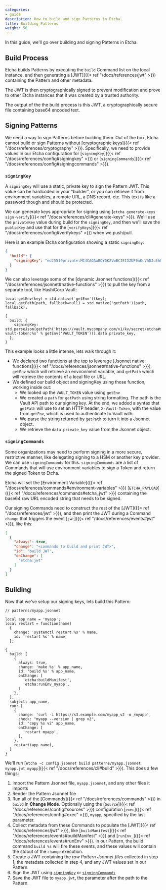 ```yaml
---
categories:
- guide
description: How to build and sign Patterns in Etcha.
title: Building Patterns
weight: 50
---
```


In this guide, we'll go over building and signing Patterns in Etcha.

## Build Process

Etcha builds Patterns by executing the `build` Command list on the local instance, and then generating a [JWT]({{< ref "/docs/references/jwt" >}}) containing the Pattern and other metadata.

The JWT is then cryptographically signed to prevent modification and prove to other Etcha instances that it was created by a trusted authority.

The output of the the build process is this JWT, a cryptographically secure file containing base64 encoded text.

## Signing Patterns

We need a way to sign Patterns before building them.  Out of the box, Etcha cannot build or sign Patterns without [cryptographic keys]({{< ref "/docs/references/cryptography" >}}).  Specifically, we need to provide values in our Etcha configuration for [`signingKey`]({{< ref "/docs/references/config#signingkey" >}}) or [`signingCommands`]({{< ref "/docs/references/config#signingcommands" >}}).

### `signingKey`

A `signingKey` will use a static, private key to sign the Pattern JWT.  This value can be hardcoded in your "builder", or you can retrieve it from environment variables, a remote URL, a DNS record, etc.  This text is like a password though and should be protected.

We can generate keys appropriate for signing using [`etcha generate-keys sign-verify`]({{< ref "/docs/references/cli#generate-keys" >}}).  We'll use the `privateKey` value during build for the `signingKey`, and then we'll save the `publicKey` and use that for the [`verifyKeys`]({{< ref "/docs/references/config#verifykeys" >}}) when we push/pull.

Here is an example Etcha configuration showing a static `signingKey`:

```json
{
  "build": {
    "signingKey": "ed25519private:MC4CAQAwBQYDK2VwBCIEIDZUP0nKuVhDJu5h0QKAQVrZBLrDa9CA09SPJKj/21eG:qsX98cmrLW".
  }
}
```

We can also leverage some of the [dynamic Jsonnet functions]({{< ref "/docs/references/jsonnet#native-functions" >}}) to pull the key from a separate tool, like HashiCorp Vault:

```
local getEnv(key) = std.native('getEnv')(key);
local getPath(path, fallback=null) = std.native('getPath')(path, fallback);

{
  build: {
    signingKey: std.parseJson(getPath('https://vault.mycompany.com/v1/kv/secret/etcha#x-vault-token:%s' % getEnv('VAULT_TOKEN'))).data.private_key,
  },
}
```

This example looks a little intense, lets walk through it:

- We declared two functions at the top to leverage [Jsonnet native functions]({{< ref "/docs/references/jsonnet#native-functions" >}}), `getEnv` which will retrieve an environment variable, and `getPath` which will retrieve the contents of a local file or URL.
- We defined our build object and signingKey using those function, working inside out:
  - We looked up the `VAULT_TOKEN` value using `getEnv`
  - We created a `path` for `getPath` using string formatting.  The path is the Vault API path to our signing key.  At the end, we added a syntax that `getPath` will use to set an HTTP header, `X-Vault-Token`, with the value from `getEnv`, which is used to authenticate to Vault with.
  - We parse the string returned by `getPath` to turn it into a Jsonnet object.
  - We retrieve the `data.private_key` value from the Jsonnet object.

### `signingCommands`

Some organizations may need to perform signing in a more secure, restrictive manner, like delegating signing to a HSM or another key provider.  We can use `signingCommands` for this.  `signingCommands` are a list of Commands that will use environment variables to sign a Token and return the signed Token to Etcha.

Etcha will set the [Environment Variable]({{< ref "/docs/references/commands#environment-variables" >}}) [`ETCHA_PAYLOAD`]({{< ref "/docs/references/commands#etcha_jwt" >}}) containing the base64 raw URL encoded string that needs to be signed.

Our signing Commands need to construct the rest of the [JWT]({{< ref "/docs/references/jwt" >}}), and then print the JWT during a Command `change` that triggers the event [`jwt`]({{< ref "/docs/references/events#jwt" >}}), like this:

```json
[
  {
    "always": true,
    "change": "<commands to build and print JWT>",
    "id": "build JWT",
    "onChange": [
      "etcha:jwt"
    ]
  }
]
```

## Building

Now that we've setup our signing keys, lets build this Pattern:

```
// patterns/myapp.jsonnet

local app_name = 'myapp';
local restart = function(name)
  {
    change: 'systemctl restart %s' % name,
    id: 'restart %s' % name,
  };

{
  build: [
    {
      always: true,
      change: 'make %s' % app_name,
      id: 'build %s' % app_name,
      onChange: [
        'etcha:buildManifest',
        'etcha:runEnv_myapp',
      ]
    },
  ],
  subject: app_name,
  run: [
    {
      change: 'curl -L https://s3.example.com/myapp_v2 -o /myapp',
      check: "myapp --version | grep v2",
      id: "copy %s v2' app_name,
      onChange: [
        'restart myapp',
      ],
    },
    restart(app_name),
  ]
}
```

We'll run [`etcha -c config.jsonnet build patterns/myapp.jsonnet myapp.jwt myapp`]({{< ref "/docs/references/cli#build" >}}).  This does a few things:

1. Import the Pattern Jsonnet file, `myapp.jsonnet`, and any other files it imports
2. Render the Pattern Jsonnet file
3. Run all of the [Commands]({{< ref "/docs/references/commands" >}}) in `build` in **Change Mode**.  Optionally using the [`Source`]({{< ref "/docs/references/config#sources" >}}) configuration [`exec`]({{< ref "/docs/references/config#exec" >}}), `myapp`, specified by the last parameter.
4. Collect metadata from these Commands to populate the [JWT]({{< ref "/docs/references/jwt" >}}), like [`buildManifest`]({{< ref "/docs/references/events#buildManifest" >}}) and [`runEnv_`]({{< ref "/docs/references/events#runEnv" >}}).  In our Pattern, the build command `build %s` will fire these events, and these values will contain the stdout of the `change` execution.
5. Create a JWT containing the _raw Pattern Jsonnet files_ collected in step 1, the metadata collected in step 4, and any JWT values set in our Pattern.
6. Sign the JWT using [`signingKey`](#signingkey) or [`signingCommands`](#signing-commands)
7. Save the JWT file to `myapp.jwt`, the parameter after the path to the Pattern.
